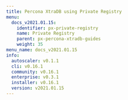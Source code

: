 ```yaml
---
title: Percona XtraDB using Private Registry
menu:
  docs_v2021.01.15:
    identifier: px-private-registry
    name: Private Registry
    parent: px-percona-xtradb-guides
    weight: 35
menu_name: docs_v2021.01.15
info:
  autoscaler: v0.1.1
  cli: v0.16.1
  community: v0.16.1
  enterprise: v0.3.1
  installer: v0.16.1
  version: v2021.01.15
---
```


